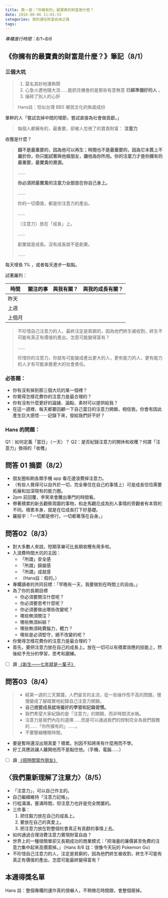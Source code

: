```yaml
---
title: 第一週：「你擁有的」最寶貴的財富是什麼？
date: 2016-08-06 11:01:53
categories: 我的通往財富自由之路
tags:
---
```


*專欄進行時間：8/1~8/6*

## 《你擁有的最寶貴的財富是什麼？》筆記（8/1）

### 三個大坑

> 1. 莫名其妙地湊熱鬧
> 2. 心急火遼地隨大流……能抓住機會的是那些有意無意 **已經準備好的人** 。
> 3. 操碎了別人的心肝
>
> Hans註：恰似台灣 BBS 鄉民文化的負面成份

單幹的人「嘗試去掉中間的環節，嘗試直接為社會做貢獻。」

> 每個人都擁有的，最重要，卻被人忽視了的寶貴財富： **注意力**

收獲是什麼？

> **錢不是最重要的，因為他可以再生；時間也不是最重要的，因為它本質上不屬於你，你只能試著與他做朋友，讓他為你所用。你的注意力才是你擁有的最重要，最寶貴的資源。**
>
> ……
>
> **你必須把最寶貴的注意力全部放在你自己身上。**
>
> ……
>
> 你的一切價值，都是你注意力的產出。
>
> ……
>
> （注意力）放在「成長」上。
>
> ……
>
> 創業就是成長。沒有成長就不是創業。
>
> ……
>

每天增長 1% ，或者每天進步一點點。

試著羅列：

時間 | 關注的事 | 與我有關？ | 與我的成長有關？
---- | -------- | ---------- | ----------------
昨天 |||
上週 |||
上個月 |||


> 不珍惜自己注意力的人，最終注定是貧窮的，因為他們終生被收割，終生不可能有真正有價值的產出，怎麼可能變得富有？
>
> ……
>
> 珍惜你的注意力，你就有可能變成產出更大的人，更有能力的人，更有能力的人才有可能承擔更大的社會責任。

### 必答題：
- 你有沒有掉到那三個大坑的某一個裡？
- 你覺得怎樣花費你的注意力是最合理的？
- 你有沒有什麼更好的論據、論點、素材可以提供給我？
- 在這一週裡，每天都要回顧一下自己當日的注意力開銷，相信我，你會有因此產生巨大感悟⋯⋯記錄下來，發給我們好不好？


### Hans 的問題：
Q1：如何定義「當日」（一天）？
Q2：是否紀錄注意力的開休和收穫？何謂「注意力」換得的「收穫」


## 問答 01 摘要（8/2）

- 朋友圈和刷各類手機 app 看花邊浪費掉注意力。
- （有些人覺得可以自外於一切，完全專住在自己的事情上）可是成長恰恰需要拓展和加深現有的能力圈。
-  2pm 前回覆，李笑來會騰出專門的時間看。
- 帶著積累的新去觀察周圍的事物，和走馬觀花成為別人事情的旁觀者有本質的不同。積累本身，就是在位成長打下好基礎。
- 羅振宇：「一切都是修行，一切都著落在自身。」


## 問答02（8/3）

- 對大多數人來說，短期享樂可比長期收穫有用多啦。
- 入浪費時間大坑的主因：
  - 「所謂」安全感
  - 「所謂」歸屬感
  - 「所謂」成就感
  - （Hans註：假的。）
- 專欄讀者的共同目標：「早晚有一天，我要做到在時間上的自由。」
- 為了你的長期目標
  - 你必須要關注什麼呢？
  - 你必須要思考什麼呢？
  - 你必須要做出哪些改變呢？
  - 哪些無須關注？
  - 哪些無須糾結？
  - 哪些無須耗費腦力，體力？
  - 哪些是必須堅守，絕不改變的呢？
- 你覺得怎樣花費你的注意力是最合理的？
- 首先，要把注意力放在自己的成長上。放在一切可以有積累效應的技能上，然後給予充分的學習，思考和磨練。
- [ ] 讀 [《新生——七年就是一輩子》](http://zhibimo.com/books/xiaolai/reborn-every-7-years)


## 問答03（8/4）

> - 經第一週的三天實踐，人們留言的主流，從一些操作性不高的問題，慢慢變成了腳踏實地紀錄自己注意力開銷。
> -  **自己想要成長就培養好的學習和記錄習慣。**
> - 我們希望大家紀錄的是「注意力」的開銷，而非時間流水帳。
> - 注意力是我們內在的選擇……而是可以通過我們的控制完全為我們服務的……「你所擁有的」……。
> - 不要壓縮睡眠時間。

- 要是暫時還沒出現真愛？積累。別因不知將來有什麼用而不學。
- 好工具應該讓人離開他而不是黏住他。（手機，電腦……）
- [ ] 讀 [《把時間當作朋友》](http://zhibimo.com/books/xiaolai/ba-shi-jian-dang-zuo-peng-you)

## 〈我們重新理解了注意力〉（8/5）

- 「注意力」，可以自己作主的。
- 自己繼續維持「注意力記帳」。
- 行程滿滿，塞滿時間，但注意力也許是完全閒置的。
- 三件事：
  1. 把住毅力放在自己的成長上。
  2. 要放在自己的真愛上。
  3. 把注意力放在對整個社會真正有貢獻的事情上去。
- 如何通過合理消費注意力實現財富自由？
- 世界上的一種很簡單卻又長期成功的商業模式：「把海量的廉價甚至免費的注意力集中起來高價賣掉。」（Hans 8/6 註：很像今天玩的 Pokemon Go）
- 不珍惜自己注意力的人，注定是貧窮的，因為他們終生被收割，終生不可能有真正有價值的產出，怎麼可能最終變得富有？


## 本週得獎名單

Hans 註：整個專欄的運作真的很嚇人，不稍微花時間跟，會整個廢掉。
